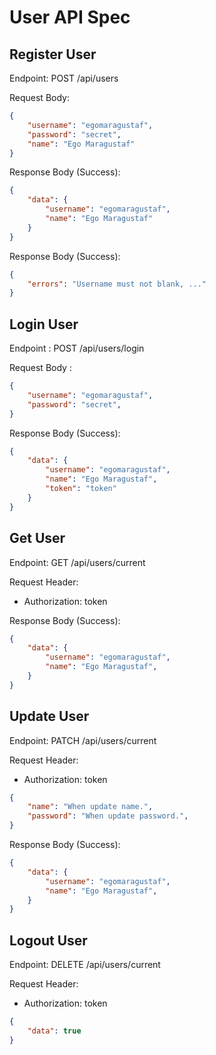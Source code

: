 # User API Spec

## Register User

Endpoint: POST /api/users

Request Body: 

```json
{
    "username": "egomaragustaf",
    "password": "secret",
    "name": "Ego Maragustaf"
}
```

Response Body (Success):

```json
{
    "data": {
        "username": "egomaragustaf",
        "name": "Ego Maragustaf"
    }
}
```

Response Body (Success):

```json
{
    "errors": "Username must not blank, ..."
}
```

## Login User

Endpoint : POST /api/users/login

Request Body :

```json
{
    "username": "egomaragustaf",
    "password": "secret",
}
```

Response Body (Success):

```json
{
    "data": {
        "username": "egomaragustaf",
        "name": "Ego Maragustaf",
        "token": "token"
    }
}
```

## Get User

Endpoint: GET /api/users/current

Request Header:
 - Authorization: token

Response Body (Success):

```json
{
    "data": {
        "username": "egomaragustaf",
        "name": "Ego Maragustaf",
    }
}
```

## Update User

Endpoint: PATCH /api/users/current

Request Header:
 - Authorization: token

```json
{
    "name": "When update name.",
    "password": "When update password.",
}
```

Response Body (Success):

```json
{
    "data": {
        "username": "egomaragustaf",
        "name": "Ego Maragustaf",
    }
}
```

## Logout User

Endpoint: DELETE /api/users/current

Request Header:
 - Authorization: token

```json
{
    "data": true
}
```